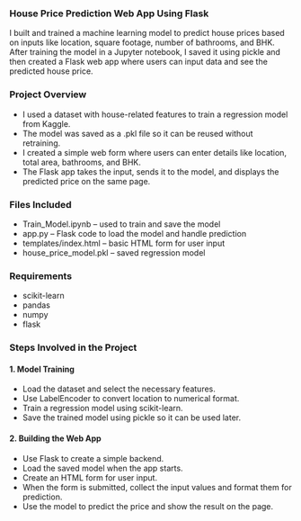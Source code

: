 ### House Price Prediction Web App Using Flask
I built and trained a machine learning model to predict house prices based on inputs like location, square footage, number of bathrooms, and BHK. After training the model in a Jupyter notebook, I saved it using pickle and then created a Flask web app where users can input data and see the predicted house price.

### Project Overview
- I used a dataset with house-related features to train a regression model from Kaggle.
- The model was saved as a .pkl file so it can be reused without retraining.
- I created a simple web form where users can enter details like location, total area, bathrooms, and BHK.
- The Flask app takes the input, sends it to the model, and displays the predicted price on the same page.

### Files Included
- Train_Model.ipynb – used to train and save the model
- app.py – Flask code to load the model and handle prediction
- templates/index.html – basic HTML form for user input
- house_price_model.pkl – saved regression model

### Requirements
- scikit-learn  
- pandas  
- numpy  
- flask

### Steps Involved in the Project
#### 1. Model Training
- Load the dataset and select the necessary features.
- Use LabelEncoder to convert location to numerical format.
- Train a regression model using scikit-learn.
- Save the trained model using pickle so it can be used later.

#### 2. Building the Web App
- Use Flask to create a simple backend.
- Load the saved model when the app starts.
- Create an HTML form for user input.
- When the form is submitted, collect the input values and format them for prediction.
- Use the model to predict the price and show the result on the page.



